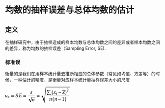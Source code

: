# 均数的抽样误差与总体均数的估计

##  定义

在抽样研究中，由于抽样造成的样本均数与总体均数之间的差异或者样本均数之间的差异，称为均数的抽样误差（Sampling Error, SE).

### 标准误
衡量的是我们在用样本统计量去推断相应的总体参数（常见如均值、方差等）的时候，一种估计的精度，是衡量对应样本统计量抽样误差大小的尺度

![](.\media\1.jpg)
